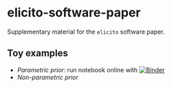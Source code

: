 # elicito-software-paper
Supplementary material for the `elicito` software paper.

## Toy examples 

+ *Parametric prior*: run notebook online with [![Binder](https://mybinder.org/badge_logo.svg)](https://mybinder.org/v2/gh/florence-bockting/elicito-software-paper/HEAD?urlpath=%2Fdoc%2Ftree%2Ftoy-examples%2Ftoy-example2.ipynb)
+ *Non-parametric prior*
